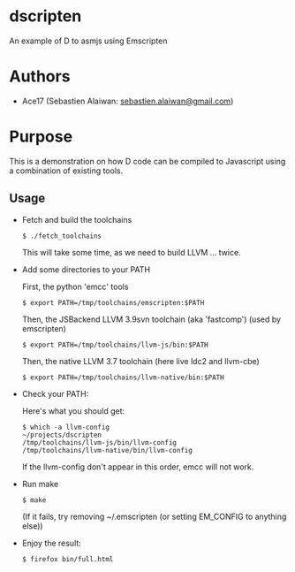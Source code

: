 # dscripten
An example of D to asmjs using Emscripten
 
Authors
=======

- Ace17 (Sebastien Alaiwan: sebastien.alaiwan@gmail.com)

Purpose
=======

  This is a demonstration on how D code can be compiled to Javascript using
  a combination of existing tools.

Usage
-----

* Fetch and build the toolchains

  ```
  $ ./fetch_toolchains
  ```

  This will take some time, as we need to build LLVM ... twice.

* Add some directories to your PATH

  First, the python 'emcc' tools
  ```
  $ export PATH=/tmp/toolchains/emscripten:$PATH
  ```

  Then, the JSBackend LLVM 3.9svn toolchain (aka 'fastcomp') (used by emscripten)
  ```
  $ export PATH=/tmp/toolchains/llvm-js/bin:$PATH
  ```

  Then, the native LLVM 3.7 toolchain (here live ldc2 and llvm-cbe)
  ```
  $ export PATH=/tmp/toolchains/llvm-native/bin:$PATH
  ```

* Check your PATH:

  Here's what you should get:

  ```
  $ which -a llvm-config                                                                                                                                                                                                                                                                ~/projects/dscripten
  /tmp/toolchains/llvm-js/bin/llvm-config
  /tmp/toolchains/llvm-native/bin/llvm-config
  ```

  If the llvm-config don't appear in this order, emcc will not work.

* Run make

  ```
  $ make
  ```

  (If it fails, try removing ~/.emscripten (or setting EM_CONFIG to anything else))

* Enjoy the result:

  ```
  $ firefox bin/full.html
  ```

